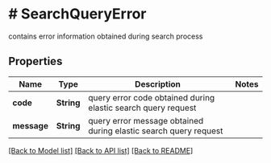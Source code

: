 # # SearchQueryError
contains error information obtained during search process

## Properties 


Name | Type | Description | Notes
------------ | ------------- | ------------- | -------------
**code**| **String** | query error code obtained during elastic search query request  |
**message**| **String** | query error message obtained during elastic search query request  |


[[Back to Model list]](../../README.md#models) [[Back to API list]](../../README.md#endpoints) [[Back to README]](../../README.md)

